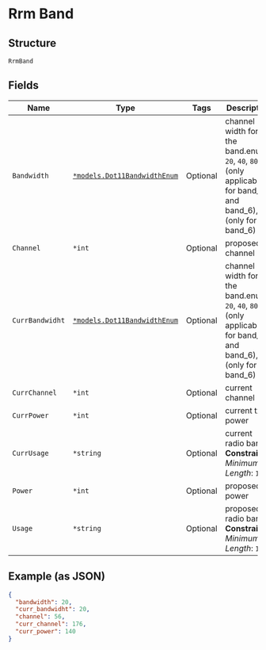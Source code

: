 
# Rrm Band

## Structure

`RrmBand`

## Fields

| Name | Type | Tags | Description |
|  --- | --- | --- | --- |
| `Bandwidth` | [`*models.Dot11BandwidthEnum`](../../doc/models/dot-11-bandwidth-enum.md) | Optional | channel width for the band.enum: `20`, `40`, `80` (only applicable for band_5 and band_6), `160` (only for band_6) |
| `Channel` | `*int` | Optional | proposed channel |
| `CurrBandwidht` | [`*models.Dot11BandwidthEnum`](../../doc/models/dot-11-bandwidth-enum.md) | Optional | channel width for the band.enum: `20`, `40`, `80` (only applicable for band_5 and band_6), `160` (only for band_6) |
| `CurrChannel` | `*int` | Optional | current channel |
| `CurrPower` | `*int` | Optional | current tx power |
| `CurrUsage` | `*string` | Optional | current radio band<br>**Constraints**: *Minimum Length*: `1` |
| `Power` | `*int` | Optional | proposed tx power |
| `Usage` | `*string` | Optional | proposed radio band<br>**Constraints**: *Minimum Length*: `1` |

## Example (as JSON)

```json
{
  "bandwidth": 20,
  "curr_bandwidht": 20,
  "channel": 56,
  "curr_channel": 176,
  "curr_power": 140
}
```

